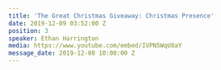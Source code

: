 ```yaml
---
title: 'The Great Christmas Giveaway: Christmas Presence'
date: 2019-12-09 03:52:00 Z
position: 3
speaker: Ethan Harrington
media: https://www.youtube.com/embed/IVPN5WqU8aY
message_date: 2019-12-08 10:00:00 Z
---
```


